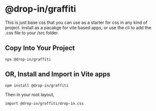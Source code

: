 # @drop-in/graffiti

This is just base css that you can use as a starter for css in any kind of project. Install as a pacakge for vite based apps, or use the cli to add the .css file to your /src folder.

## Copy Into Your Project

`npx @drop-in/graffiti`

## OR, Install and Import in Vite apps

`npm install @drop-in/graffiti`

Then in your root layout,

`import @drop-in/graffiti/drop-in.css`
